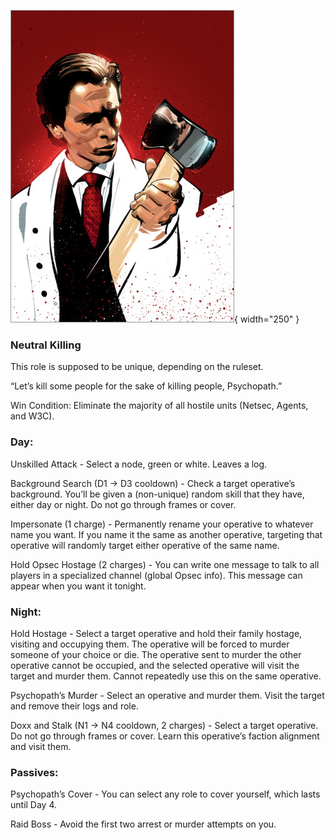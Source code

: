 ![psychopath.png](Images/psychopath.png){ width="250" }

### **Neutral Killing**

This role is supposed to be unique, depending on the ruleset.

“Let’s kill some people for the sake of killing people, Psychopath.”

Win Condition: Eliminate the majority of all hostile units (Netsec, Agents, and W3C).

### **Day:**

Unskilled Attack - Select a node, green or white. Leaves a log.

Background Search (D1 -> D3 cooldown) - Check a target operative’s background. You’ll be given a (non-unique) random skill that they have, either day or night. Do not go through frames or cover.

Impersonate (1 charge) - Permanently rename your operative to whatever name you want. If you name it the same as another operative, targeting that operative will randomly target either operative of the same name.

Hold Opsec Hostage (2 charges) - You can write one message to talk to all players in a specialized channel (global Opsec info). This message can appear when you want it tonight.

### **Night:**

Hold Hostage - Select a target operative and hold their family hostage, visiting and occupying them. The operative will be forced to murder someone of your choice or die. The operative sent to murder the other operative cannot be occupied, and the selected operative will visit the target and murder them. Cannot repeatedly use this on the same operative.

Psychopath’s Murder - Select an operative and murder them. Visit the target and remove their logs and role.

Doxx and Stalk (N1 -> N4 cooldown, 2 charges) - Select a target operative. Do not go through frames or cover. Learn this operative’s faction alignment and visit them.

### **Passives:**

Psychopath’s Cover - You can select any role to cover yourself, which lasts until Day 4.

Raid Boss - Avoid the first two arrest or murder attempts on you.